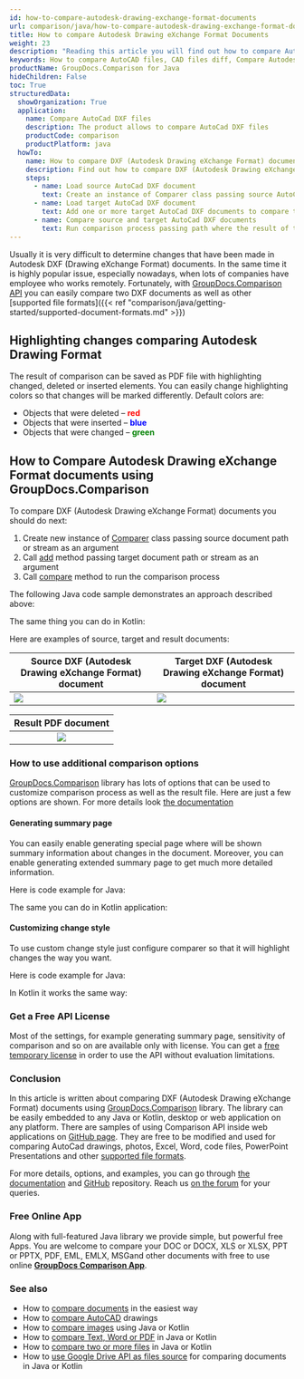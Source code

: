 ```yaml
---
id: how-to-compare-autodesk-drawing-exchange-format-documents
url: comparison/java/how-to-compare-autodesk-drawing-exchange-format-documents
title: How to compare Autodesk Drawing eXchange Format Documents
weight: 23
description: "Reading this article you will find out how to compare Autodesk Drawing eXchange Format Documents (DXF)"
keywords: How to compare AutoCAD files, CAD files diff, Compare Autodesk Drawing, Compare DXF
productName: GroupDocs.Comparison for Java
hideChildren: False
toc: True
structuredData:
  showOrganization: True
  application:
    name: Compare AutoCad DXF files
    description: The product allows to compare AutoCad DXF files
    productCode: comparison
    productPlatform: java
  howTo:
    name: How to compare DXF (Autodesk Drawing eXchange Format) documents
    description: Find out how to compare DXF (Autodesk Drawing eXchange Format) documents
    steps:
      - name: Load source AutoCad DXF document
        text: Create an instance of Comparer class passing source AutoCad DXF document as a constructor parameter
      - name: Load target AutoCad DXF document
        text: Add one or more target AutoCad DXF documents to compare them with source one
      - name: Compare source and target AutoCad DXF documents
        text: Run comparison process passing path where the result of the comparison will be saved
---
```


Usually it is very difficult to determine changes that have been made in Autodesk DXF (Drawing eXchange Format) documents. In the same time it is highly popular issue, especially nowadays, when lots of companies have employee who works remotely. Fortunately, with [GroupDocs.Comparison API](https://products.groupdocs.com/comparison/java) you can easily compare two DXF documents as well as other [supported file formats]({{< ref "comparison/java/getting-started/supported-document-formats.md" >}})

## Highlighting changes comparing Autodesk Drawing Format

The result of comparison can be saved as PDF file with highlighting changed, deleted or inserted elements. You can easily change highlighting colors so that changes will be marked differently. Default colors are:

- Objects that were deleted – <font color="red">**red**</font>
- Objects that were inserted – <font color="blue">**blue**</font>
- Objects that were changed – <font color="green">**green**</font>

## How to Compare Autodesk Drawing eXchange Format documents using GroupDocs.Comparison

To compare DXF (Autodesk Drawing eXchange Format) documents you should do next:

1. Create new instance of [Comparer](https://apireference.groupdocs.com/comparison/java/com.groupdocs.comparison/Comparer) class passing source document path or stream as an argument
2. Call [add](<https://apireference.groupdocs.com/comparison/java/com.groupdocs.comparison/Comparer#add(java.lang.String)>) method passing target document path or stream as an argument
3. Call [compare](<https://apireference.groupdocs.com/comparison/java/com.groupdocs.comparison/Comparer#compare(java.lang.String)>) method to run the comparison process

The following Java code sample demonstrates an approach described above:

<script src="https://gist.github.com/groupdocs-comparison-gists/c7a7f2c57521c83202818207264b6536.js"></script>

The same thing you can do in Kotlin:

<script src="https://gist.github.com/groupdocs-comparison-gists/b115da918c69f21d1ce7a36dc2874c98.js"></script>

Here are examples of source, target and result documents:

| Source DXF (Autodesk Drawing eXchange Format) document                                            | Target DXF (Autodesk Drawing eXchange Format) document                                            |
| ------------------------------------------------------------------------------------------------- | ------------------------------------------------------------------------------------------------- |
| ![](/comparison/java/images/how-to-compare-autodesk-drawing-exchange-format-documents-source.png) | ![](/comparison/java/images/how-to-compare-autodesk-drawing-exchange-format-documents-target.png) |

|                                        Result PDF document                                        |
| :-----------------------------------------------------------------------------------------------: |
| ![](/comparison/java/images/how-to-compare-autodesk-drawing-exchange-format-documents-result.png) |

### How to use additional comparison options

[GroupDocs.Comparison](https://products.groupdocs.com/comparison/java/) library has lots of options that can be used to customize comparison process as well as the result file. Here are just a few options are shown. For more details look [the documentation](/comparison/java/getting-started/)

#### Generating summary page

You can easily enable generating special page where will be shown summary information about changes in the document. Moreover, you can enable generating extended summary page to get much more detailed information.

Here is code example for Java:

<script src="https://gist.github.com/groupdocs-comparison-gists/6820d8c552709a6bb49923f2633ce20f.js"></script>

The same you can do in Kotlin application:

<script src="https://gist.github.com/groupdocs-comparison-gists/40d05bf0aaf79e156fb57123d59e62f6.js"></script>

#### Customizing change style

To use custom change style just configure comparer so that it will highlight changes the way you want.

Here is code example for Java:

<script src="https://gist.github.com/groupdocs-comparison-gists/34cd530807eb1d374774c73978e055c2.js"></script>

In Kotlin it works the same way:

<script src="https://gist.github.com/groupdocs-comparison-gists/6ebabe0c0626c7bbabb12ae355b09b4f.js"></script>

### Get a Free API License

Most of the settings, for example generating summary page, sensitivity of comparison and so on are available only with license. You can get a [free temporary license](https://purchase.groupdocs.com/temporary-license) in order to use the API without evaluation limitations.

### Conclusion

In this article is written about comparing DXF (Autodesk Drawing eXchange Format) documents using [GroupDocs.Comparison](https://products.groupdocs.com/comparison/java/) library. The library can be easily embedded to any Java or Kotlin, desktop or web application on any platform. There are samples of using Comparison API inside web applications on [GitHub page](https://github.com/groupdocs-comparison/GroupDocs.Comparison-for-Java). They are free to be modified and used for comparing AutoCad drawings, photos, Excel, Word, code files, PowerPoint Presentations and other [supported file formats](/comparison/java/supported-document-formats/).

For more details, options, and examples, you can go through [the documentation](/comparison/java/getting-started/) and [GitHub](https://github.com/groupdocs-comparison) repository. Reach us [on the forum](https://forum.groupdocs.com/) for your queries.

### Free Online App

Along with full-featured Java library we provide simple, but powerful free Apps.
You are welcome to compare your DOC or DOCX, XLS or XLSX, PPT or PPTX, PDF, EML, EMLX, MSGand other documents with free to use online **[GroupDocs Comparison App](https://products.groupdocs.app/comparison)**.

### See also

- How to [compare documents](/comparison/java/how-to-compare-documents-in-the-easiest-way) in the easiest way
- How to [compare AutoCAD](/comparison/java/how-to-compare-autocad-drawings) drawings
- How to [compare images](/comparison/java/how-to-compare-images-using-java-or-kotlin) using Java or Kotlin
- How to [compare Text, Word or PDF](/comparison/java/how-to-compare-text-word-pdf-in-java-or-kotlin) in Java or Kotlin
- How to [compare two or more files](/comparison/java/how-to-compare-two-or-more-files-in-java-or-kotlin) in Java or Kotlin
- How to [use Google Drive API as files source](/comparison/java/how-to-use-google-drive-api-as-files-source-for-comparison-api) for comparing documents in Java or Kotlin
